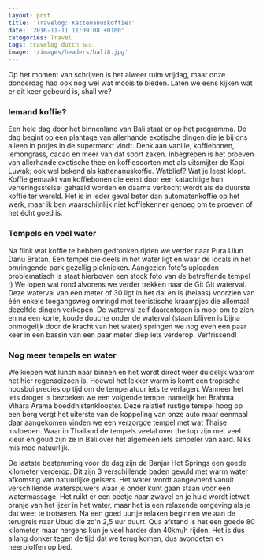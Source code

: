 ```yaml
---
layout: post
title: 'Travelog: Kattenanuskoffie!'
date: '2016-11-11 11:09:08 +0100'
categories: Travel
tags: travelog dutch 🇳🇱
image: '/images/headers/bali8.jpg'
---
```


Op het moment van schrijven is het alweer ruim vrijdag, maar onze donderdag had ook nog wel wat moois te bieden. Laten we eens kijken wat er dit keer gebeurd is, shall we?

### Iemand koffie?

Een hele dag door het binnenland van Bali staat er op het programma. De dag begint op een plantage van allerhande exotische dingen die je bij ons alleen in potjes in de supermarkt vindt. Denk aan vanille, koffiebonen, lemongrass, cacao en meer van dat soort zaken. Inbegrepen is het proeven van allerhande exotische thee en koffiesoorten met als uitsmijter de Kopi Luwak; ook wel bekend als kattenanuskoffie. Watblief? Wat je leest klopt. Koffie gemaakt van koffiebonen die eerst door een katachtige hun verteringsstelsel gehaald worden en daarna verkocht wordt als de duurste koffie ter wereld. Het is in ieder geval beter dan automatenkoffie op het werk, maar ik ben waarschijnlijk niet koffiekenner genoeg om te proeven of het écht goed is.

### Tempels en veel water

Na flink wat koffie te hebben gedronken rijden we verder naar Pura Ulun Danu Bratan. Een tempel die deels in het water ligt en waar de locals in het omringende park gezellig picknicken. Aangezien foto's uploaden problematisch is staat hierboven een stock foto van de betreffende tempel ;) We lopen wat rond alvorens we verder trekken naar de Git Git waterval. Deze waterval van een meter of 30 ligt in het dal en is (helaas) voorzien van één enkele toegangsweg omringd met toeristische kraampjes die allemaal dezelfde dingen verkopen. De waterval zelf daarentegen is mooi om te zien en na een korte, koude douche onder de waterval (staan blijven is bijna onmogelijk door de kracht van het water) springen we nog even een paar keer in een bassin van een paar meter diep iets verderop. Verfrissend!

### Nog meer tempels en water

We kiepen wat lunch naar binnen en het wordt direct weer duidelijk waarom het hier regenseizoen is. Hoewel het lekker warm is komt een tropische hoosbui precies op tijd om de temperatuur iets te verlagen. Wanneer het iets droger is bezoeken we een volgende tempel namelijk het Brahma Vihara Arama boeddhistenklooster. Deze relatief rustige tempel hoog op een berg vergt het uiterste van de koppeling van onze auto maar eenmaal daar aangekomen vinden we een verzorgde tempel met wat Thaise invloeden. Waar in Thailand de tempels veelal over the top zijn met veel kleur en goud zijn ze in Bali over het algemeen iets simpeler van aard. Niks mis mee natuurlijk.

De laatste bestemming voor de dag zijn de Banjar Hot Springs een goede kilometer verderop. Dit zijn 3 verschillende baden gevuld met warm water afkomstig van natuurlijke geisers. Het water wordt aangevoerd vanuit verschillende waterspuwers waar je onder kunt gaan staan voor een watermassage. Het ruikt er een beetje naar zwavel en je huid wordt ietwat oranje van het ijzer in het water, maar het is een relaxende omgeving als je dat weet te trotseren. Na een goed uurtje relaxen beginnen we aan de terugreis naar Ubud die zo'n 2,5 uur duurt. Qua afstand is het een goede 80 kilometer, maar nergens kun je veel harder dan 40km/h rijden. Het is dus allang donker tegen de tijd dat we terug komen, dus avondeten en neerploffen op bed.